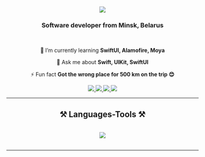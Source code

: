 <h1 align="center">
    <img src="https://readme-typing-svg.herokuapp.com/?font=Righteous&size=35&center=true&vCenter=true&width=500&height=70&duration=4000&lines=Hi+There!+👋;+I'm+Dima!;" />
</h1>

<h3 align="center">Software developer from Minsk, Belarus </h3>

<br/>

<div align="center">
 
 🌱 I’m currently learning **SwiftUI, Alamofire, Moya**

💬 Ask me about **Swift, UIKit, SwiftUI**

⚡ Fun fact **Got the wrong place for 500 km on the trip 😊**

 </div>
 
<div align="center"> 
    
  <a href="mailto:myattention15@gmail.com">
    <img src="https://img.shields.io/badge/Gmail-333333?style=for-the-badge&logo=gmail&logoColor=red" />
  </a>
  </a>
    <a href="https://t.me/@plskdlnn" target="_blank">
    <img src="https://img.shields.io/badge/Telegram-123?style=for-the-badge&logo=telegram&logoColor=blue" />
  </a>
  <a href="https://linkedin.com/" target="_blank">
    <img src="https://img.shields.io/badge/LinkedIn-0077B5?style=for-the-badge&logo=linkedin&logoColor=white" target="_blank" />
  </a>
  <a href="https://formore2334.github.io" target="_blank">
     <img src="https://img.shields.io/badge/Portfolio-FF5722?style=for-the-badge&logo=todoist&logoColor=white" target="_blank" />
  </a>
</div>

 <hr/>
 
<h2 align="center">⚒️ Languages-Tools ⚒️</h2>
<br/>
<div align="center">
    <img src="https://skillicons.dev/icons?i=swift,c,github,git,css,html" />
<br>
</div>

<br/>

<hr/>
